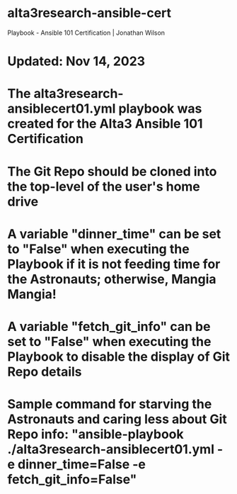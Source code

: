 # alta3research-ansible-cert

Playbook - Ansible 101 Certification | Jonathan Wilson

  # Updated: Nov 14, 2023
  #
  #
  # The alta3research-ansiblecert01.yml playbook was created for the Alta3 Ansible 101 Certification
  # 
  #
  # The Git Repo should be cloned into the top-level of the user's home drive
  #
  # A variable "dinner_time" can be set to "False" when executing the Playbook if it is not feeding time for the Astronauts; otherwise, Mangia Mangia!
  #
  # A variable "fetch_git_info" can be set to "False" when executing the Playbook to disable the display of Git Repo details
  # 
  # Sample command for starving the Astronauts and caring less about Git Repo info: "ansible-playbook ./alta3research-ansiblecert01.yml -e dinner_time=False -e fetch_git_info=False"
